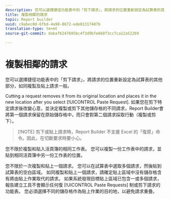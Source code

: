 ```yaml
---
description: 您可以選擇捷徑功能表中的「剪下請求」，將請求的位置重新設定為試算表的其他部分，如同複製及貼上請求一般。
title: 複製相鄰的請求
topic: Report builder
uuid: c8abec0d-6fbd-4a98-8672-ede81317487b
translation-type: tm+mt
source-git-commit: dabaf6247695bc4f3d9bfe668f3ccfca12a52269

---
```



# 複製相鄰的請求

您可以選擇捷徑功能表中的「剪下請求」，將請求的位置重新設定為試算表的其他部分，如同複製及貼上請求一般。

Cutting a request removes it from its original location and places it in the new location after you select [!UICONTROL Paste Request]. 如果您在剪下特定請求後改變心意，並決定複製或剪下其他儲存格的不同請求，Report Builder會將第一個請求保留在原始儲存格中，而只會對第二個請求採取行動（複製或剪下）。

>[!NOTE] 剪下或貼上請求時，Report Builder 不支援 Excel 的「復原」命令。因此，在切斷要求時要小心。

您不限於複製和貼入活頁簿的相同工作表。 您可以複製一份工作表中的請求，並貼到相同活頁簿中另一份工作表的位置。

您不限於一次複製和貼上一個請求。 您可以在試算表中選取多個請求，然後貼到試算表的空白區域。 如同複製和貼上一個請求，請確定貼上區域中沒有儲存格含有將由貼上作業取代的請求。 如果系統發現目標貼上區域已包含一或多個請求，報告建立工具不會顯示任何復 [!UICONTROL Paste Requests] 制或剪下請求的功能表。 您必須選擇不同的儲存格作為貼上作業的目的地，以避免請求重疊。

